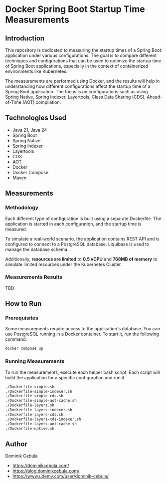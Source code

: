 # Docker Spring Boot Startup Time Measurements

## Introduction

This repository is dedicated to measuring the startup times of a Spring Boot application under various configurations.
The goal is to compare different techniques and configurations that can be used to optimize the startup time of Spring
Boot applications, especially in the context of containerized environments like Kubernetes.

The measurements are performed using Docker, and the results will help in understanding how different configurations
affect the startup time of a Spring Boot application. The focus is on configurations such as using Spring Native, Spring
Indexer, Layertools, Class Data Sharing (CDS), Ahead-of-Time (AOT) compilation.

## Technologies Used

- Java 21, Java 24
- Spring Boot
- Spring Native
- Spring Indexer
- Layertools
- CDS
- AOT
- Docker
- Docker Compose
- Maven

## Measurements

### Methodology

Each different type of configuration is built using a separate Dockerfile. The application is started in each
configuration, and the startup time is measured.

To simulate a real-world scenario, the application contains REST API and is configured to connect to a PostgreSQL
database. Liquibase is used to manage the database schema.

Additionally, **resources are limited** to **0.5 vCPU** and **768MB of memory** to simulate limited resources under the
Kubernetes
Cluster.

### Measurements Results

TBD

## How to Run

### Prerequisites

Some measurements require access to the application's database. You can use PostgreSQL running in a Docker container. To
start it, run the following command:

```bash
docker compose up
```

### Running Measurements

To run the measurements, execute each helper bash script. Each script will build the application for a specific
configuration and run it.

```bash
./Dockerfile-simple.sh
./Dockerfile-simple-indexer.sh
./Dockerfile-simple-cds.sh
./Dockerfile-simple-aot-cache.sh
./Dockerfile-layers.sh
./Dockerfile-layers-indexer.sh
./Dockerfile-layers-cds.sh
./Dockerfile-layers-cds-indexer.sh
./Dockerfile-layers-aot-cache.sh
./Dockerfile-native.sh
```

## Author

Dominik Cebula

- https://dominikcebula.com/
- https://blog.dominikcebula.com/
- https://www.udemy.com/user/dominik-cebula/
